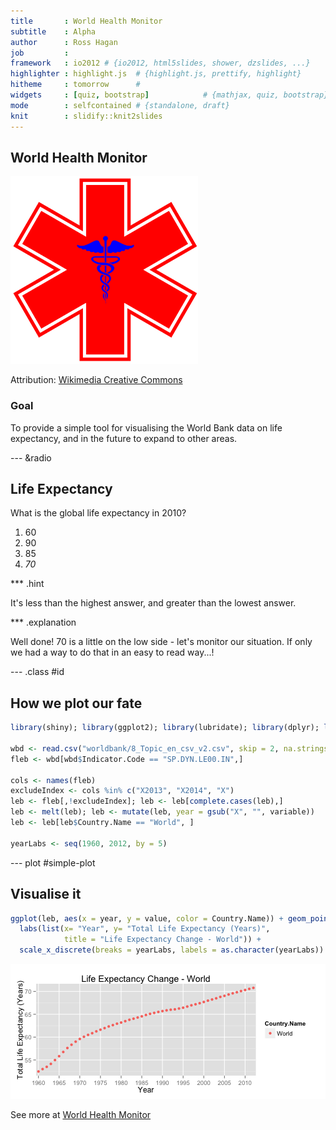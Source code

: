 ```yaml
---
title       : World Health Monitor
subtitle    : Alpha
author      : Ross Hagan
job         : 
framework   : io2012 # {io2012, html5slides, shower, dzslides, ...}
highlighter : highlight.js  # {highlight.js, prettify, highlight}
hitheme     : tomorrow      # 
widgets     : [quiz, bootstrap]            # {mathjax, quiz, bootstrap}
mode        : selfcontained # {standalone, draft}
knit        : slidify::knit2slides
---
```


<style>
.title-slide {
  background-color: red;
}

.title-slide hgroup > h1, 
.title-slide hgroup > h2 {
  color: white;
}

.title-slide hgroup p {
color: white;
}
</style>

## World Health Monitor

<img style="max-width: 300px;" src="assets/img/Health_pictogram.svg" />

Attribution: [Wikimedia Creative Commons](http://upload.wikimedia.org/wikipedia/commons/8/8d/Health_pictogram.svg)

### Goal

To provide a simple tool for visualising the World Bank data on life expectancy, and in the future to expand to other areas.

--- &radio

## Life Expectancy

What is the global life expectancy in 2010?

1. 60
2. 90
3. 85
4. _70_

*** .hint

It's less than the highest answer, and greater than the lowest answer.


*** .explanation

Well done!  70 is a little on the low side - let's monitor our situation.  If only we had a way to do that in an easy to read way...!


--- .class #id

## How we plot our fate


```r
library(shiny); library(ggplot2); library(lubridate); library(dplyr); library(reshape2)

wbd <- read.csv("worldbank/8_Topic_en_csv_v2.csv", skip = 2, na.strings = c("", " "))
fleb <- wbd[wbd$Indicator.Code == "SP.DYN.LE00.IN",]

cols <- names(fleb)
excludeIndex <- cols %in% c("X2013", "X2014", "X")
leb <- fleb[,!excludeIndex]; leb <- leb[complete.cases(leb),]
leb <- melt(leb); leb <- mutate(leb, year = gsub("X", "", variable))
leb <- leb[leb$Country.Name == "World", ]

yearLabs <- seq(1960, 2012, by = 5) 
```

--- plot #simple-plot

## Visualise it


```r
ggplot(leb, aes(x = year, y = value, color = Country.Name)) + geom_point() + 
  labs(list(x= "Year", y= "Total Life Expectancy (Years)", 
            title = "Life Expectancy Change - World")) +
  scale_x_discrete(breaks = yearLabs, labels = as.character(yearLabs))
```

![plot of chunk unnamed-chunk-2](assets/fig/unnamed-chunk-2-1.png) 

See more at [World Health Monitor](https://rossjhagan.shinyapps.io/data-products-proj)

